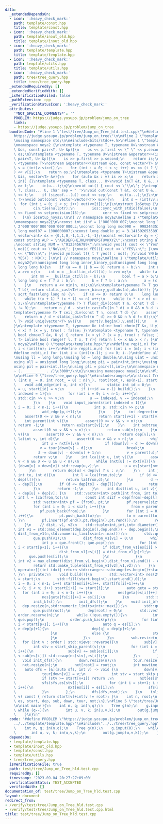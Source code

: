 ```yaml
---
data:
  _extendedDependsOn:
  - icon: ':heavy_check_mark:'
    path: template/const.hpp
    title: template/const.hpp
  - icon: ':heavy_check_mark:'
    path: template/inout_old.hpp
    title: template/inout_old.hpp
  - icon: ':heavy_check_mark:'
    path: template/template.hpp
    title: template/template.hpp
  - icon: ':heavy_check_mark:'
    path: template/utils.hpp
    title: template/utils.hpp
  - icon: ':heavy_check_mark:'
    path: tree/tree_query.hpp
    title: tree/tree_query.hpp
  _extendedRequiredBy: []
  _extendedVerifiedWith: []
  _isVerificationFailed: false
  _pathExtension: cpp
  _verificationStatusIcon: ':heavy_check_mark:'
  attributes:
    '*NOT_SPECIAL_COMMENTS*': ''
    PROBLEM: https://judge.yosupo.jp/problem/jump_on_tree
    links:
    - https://judge.yosupo.jp/problem/jump_on_tree
  bundledCode: "#line 1 \"test/tree/Jump_on_Tree_hld.test.cpp\"\n#define PROBLEM \"\
    https://judge.yosupo.jp/problem/jump_on_tree\"\n\n#line 2 \"template/template.hpp\"\
    \nusing namespace std;\n\n#include<bits/stdc++.h>\n#line 1 \"template/inout_old.hpp\"\
    \nnamespace noya2 {\n\ntemplate <typename T, typename U>\nostream &operator<<(ostream\
    \ &os, const pair<T, U> &p){\n    os << p.first << \" \" << p.second;\n    return\
    \ os;\n}\ntemplate <typename T, typename U>\nistream &operator>>(istream &is,\
    \ pair<T, U> &p){\n    is >> p.first >> p.second;\n    return is;\n}\n\ntemplate\
    \ <typename T>\nostream &operator<<(ostream &os, const vector<T> &v){\n    int\
    \ s = (int)v.size();\n    for (int i = 0; i < s; i++) os << (i ? \" \" : \"\"\
    ) << v[i];\n    return os;\n}\ntemplate <typename T>\nistream &operator>>(istream\
    \ &is, vector<T> &v){\n    for (auto &x : v) is >> x;\n    return is;\n}\n\nvoid\
    \ in() {}\ntemplate <typename T, class... U>\nvoid in(T &t, U &...u){\n    cin\
    \ >> t;\n    in(u...);\n}\n\nvoid out() { cout << \"\\n\"; }\ntemplate <typename\
    \ T, class... U, char sep = ' '>\nvoid out(const T &t, const U &...u){\n    cout\
    \ << t;\n    if (sizeof...(u)) cout << sep;\n    out(u...);\n}\n\ntemplate<typename\
    \ T>\nvoid out(const vector<vector<T>> &vv){\n    int s = (int)vv.size();\n  \
    \  for (int i = 0; i < s; i++) out(vv[i]);\n}\n\nstruct IoSetup {\n    IoSetup(){\n\
    \        cin.tie(nullptr);\n        ios::sync_with_stdio(false);\n        cout\
    \ << fixed << setprecision(15);\n        cerr << fixed << setprecision(7);\n \
    \   }\n} iosetup_noya2;\n\n} // namespace noya2\n#line 1 \"template/const.hpp\"\
    \nnamespace noya2{\n\nconst int iinf = 1'000'000'007;\nconst long long linf =\
    \ 2'000'000'000'000'000'000LL;\nconst long long mod998 =  998244353;\nconst long\
    \ long mod107 = 1000000007;\nconst long double pi = 3.14159265358979323;\nconst\
    \ vector<int> dx = {0,1,0,-1,1,1,-1,-1};\nconst vector<int> dy = {1,0,-1,0,1,-1,-1,1};\n\
    const string ALP = \"ABCDEFGHIJKLMNOPQRSTUVWXYZ\";\nconst string alp = \"abcdefghijklmnopqrstuvwxyz\"\
    ;\nconst string NUM = \"0123456789\";\n\nvoid yes(){ cout << \"Yes\\n\"; }\nvoid\
    \ no(){ cout << \"No\\n\"; }\nvoid YES(){ cout << \"YES\\n\"; }\nvoid NO(){ cout\
    \ << \"NO\\n\"; }\nvoid yn(bool t){ t ? yes() : no(); }\nvoid YN(bool t){ t ?\
    \ YES() : NO(); }\n\n} // namespace noya2\n#line 1 \"template/utils.hpp\"\nnamespace\
    \ noya2{\n\nunsigned long long inner_binary_gcd(unsigned long long a, unsigned\
    \ long long b){\n    if (a == 0 || b == 0) return a + b;\n    int n = __builtin_ctzll(a);\
    \ a >>= n;\n    int m = __builtin_ctzll(b); b >>= m;\n    while (a != b) {\n \
    \       int mm = __builtin_ctzll(a - b);\n        bool f = a > b;\n        unsigned\
    \ long long c = f ? a : b;\n        b = f ? b : a;\n        a = (c - b) >> mm;\n\
    \    }\n    return a << min(n, m);\n}\n\ntemplate<typename T> T gcd_fast(T a,\
    \ T b){ return static_cast<T>(inner_binary_gcd(abs(a),abs(b))); }\n\nlong long\
    \ sqrt_fast(long long n) {\n    if (n <= 0) return 0;\n    long long x = sqrt(n);\n\
    \    while ((x + 1) * (x + 1) <= n) x++;\n    while (x * x > n) x--;\n    return\
    \ x;\n}\n\ntemplate<typename T> T floor_div(const T n, const T d) {\n    assert(d\
    \ != 0);\n    return n / d - static_cast<T>((n ^ d) < 0 && n % d != 0);\n}\n\n\
    template<typename T> T ceil_div(const T n, const T d) {\n    assert(d != 0);\n\
    \    return n / d + static_cast<T>((n ^ d) >= 0 && n % d != 0);\n}\n\ntemplate<typename\
    \ T> void uniq(vector<T> &v){\n    sort(v.begin(),v.end());\n    v.erase(unique(v.begin(),v.end()),v.end());\n\
    }\n\ntemplate <typename T, typename U> inline bool chmin(T &x, U y) { return (y\
    \ < x) ? (x = y, true) : false; }\n\ntemplate <typename T, typename U> inline\
    \ bool chmax(T &x, U y) { return (x < y) ? (x = y, true) : false; }\n\ntemplate<typename\
    \ T> inline bool range(T l, T x, T r){ return l <= x && x < r; }\n\n} // namespace\
    \ noya2\n#line 8 \"template/template.hpp\"\n\n#define rep(i,n) for (int i = 0;\
    \ i < (int)(n); i++)\n#define repp(i,m,n) for (int i = (m); i < (int)(n); i++)\n\
    #define reb(i,n) for (int i = (int)(n-1); i >= 0; i--)\n#define all(v) (v).begin(),(v).end()\n\
    \nusing ll = long long;\nusing ld = long double;\nusing uint = unsigned int;\n\
    using ull = unsigned long long;\nusing pii = pair<int,int>;\nusing pll = pair<ll,ll>;\n\
    using pil = pair<int,ll>;\nusing pli = pair<ll,int>;\n\nnamespace noya2{\n\n/*\u3000\
    ~ (. _________ . /)\u3000*/\n\n}\n\nusing namespace noya2;\n\n\n#line 2 \"tree/tree_query.hpp\"\
    \n\n#line 9 \"tree/tree_query.hpp\"\n#include<ranges>\n\nstruct Tree {\n    Tree\
    \ (int n_ = 0, int root_ = 0) : n(n_), root(root_), es(n-1), start(n+1,0){}\n\
    \    void add_edge(int u, int v){\n        static int id = 0;\n        es[id]\
    \ = u, start[id] = v;\n        if (++id == n-1) build();\n    }\n    void input(int\
    \ indexed = 1){\n        for (int i = 0; i < n-1; i++){\n            int u, v;\
    \ std::cin >> u >> v;\n            u -= indexed, v -= indexed;\n            add_edge(u,v);\n\
    \        }\n    }\n    void input_parents(int indexed = 1){\n        for (int\
    \ i = 0; i < n-1; i++){\n            int p; std::cin >> p;\n            p -= indexed;\n\
    \            add_edge(p,i+1);\n        }\n    }\n    int degree(int v){\n    \
    \    assert(0 <= v && v < n);\n        return start[v+1] - start[v];\n    }\n\
    \    int parent(int v){\n        assert(0 <= v && v < n);\n        if (v == root)\
    \ return -1;\n        return es[start[v]];\n    }\n    int subtree_size(int v){\n\
    \        assert(0 <= v && v < n);\n        return sub[v];\n    }\n    int depth(int\
    \ v){\n        assert(0 <= v && v < n);\n        return dep[v];\n    }\n    int\
    \ la(int v, int d){\n        assert(0 <= v && v < n);\n        while (v != -1){\n\
    \            int u = nxt[v];\n            if (down[v] - d >= down[u]){\n     \
    \           v = tour[down[v] - d];\n                break;\n            }\n  \
    \          d -= down[v] - down[u] + 1;\n            v = parent(u);\n        }\n\
    \        return v;\n    }\n    int lca(int u, int v){\n        assert(0 <= v &&\
    \ v < n && 0 <= u && u < n);\n        while (nxt[u] != nxt[v]){\n            if\
    \ (down[u] < down[v]) std::swap(u,v);\n            u = es[start[nxt[u]]];\n  \
    \      }\n        return dep[u] < dep[v] ? u : v;\n    }\n    int jump(int from,\
    \ int to, int d){\n        int l = lca(from,to);\n        if (d <= dep[from] -\
    \ dep[l]){\n            return la(from,d);\n        }\n        d -= dep[from]\
    \ - dep[l];\n        if (d <= dep[to] - dep[l]){\n            return la(to,dep[to]-dep[l]-d);\n\
    \        }\n        return -1;\n    }\n    int dist(int u, int v){ return dep[lca(u,v)]*(-2)\
    \ + dep[u] + dep[v]; }\n    std::vector<int> path(int from, int to){\n       \
    \ int l = lca(from,to);\n        const int sizf = dep[from]-dep[l], sizt = dep[to]-dep[l];\n\
    \        std::vector<int> pf = {from}, pt;\n        pf.reserve(sizf+1); pt.reserve(sizt);\n\
    \        for (int i = 0; i < sizf; i++){\n            from = parent(from);\n \
    \           pf.push_back(from);\n        }\n        for (int i = 0; i < sizt;\
    \ i++){\n            pt.push_back(to);\n            to = parent(to);\n       \
    \ }\n        pf.insert(pf.end(),pt.rbegin(),pt.rend());\n        return pf;\n\
    \    }\n    // dist, v1, v2\n    std::tuple<int,int,int> diameter(){\n       \
    \ int v1 = std::max_element(dep.begin(),dep.end()) - dep.begin();\n        std::vector<int>\
    \ dist_from_v1(n,std::numeric_limits<int>::max());\n        std::queue<int> que;\n\
    \        que.push(v1);\n        dist_from_v1[v1] = 0;\n        while (!que.empty()){\n\
    \            int p = que.front(); que.pop();\n            for (int i = start[p];\
    \ i < start[p+1]; i++){\n                if (dist_from_v1[es[i]] > dist_from_v1[p]+1){\n\
    \                    dist_from_v1[es[i]] = dist_from_v1[p]+1;\n              \
    \      que.push(es[i]);\n                }\n            }\n        }\n       \
    \ int v2 = max_element(dist_from_v1.begin(),dist_from_v1.end()) - dist_from_v1.begin();\n\
    \        return std::make_tuple(dist_from_v1[v2],v1,v2);\n    }\n    const auto\
    \ operator[](int idx){ return std::ranges::subrange(es.begin()+start[idx],es.begin()+start[idx+1]);\
    \ }\n  private:\n    void build(){\n        std::vector<int> nes(2*(n-1)), fs\
    \ = start;\n        std::fill(start.begin(),start.end(),0);\n        for (int\
    \ i = 0; i < n-1; i++) start[es[i]+1]++, start[fs[i]+1]++;\n        for (int i\
    \ = 0; i < n; i++) start[i+1] += start[i];\n        auto geta = start;\n     \
    \   for (int i = 0; i < n-1; i++){\n            nes[geta[es[i]]++] = fs[i];\n\
    \            nes[geta[fs[i]]++] = es[i];\n        }\n        std::swap(es,nes);\n\
    \        init_bfs();\n        init_dfs();\n    }\n    void init_bfs(){\n     \
    \   dep.resize(n,std::numeric_limits<int>::max());\n        std::queue<int> que;\n\
    \        que.push(root);\n        dep[root] = 0;\n        std::vector<int> order;\
    \ order.reserve(n);\n        while (!que.empty()){\n            int p = que.front();\
    \ que.pop();\n            order.push_back(p);\n            for (int i = start[p];\
    \ i < start[p+1]; i++){\n                auto q = es[i];\n                if (dep[q]\
    \ > dep[p]+1){\n                    dep[q] = dep[p]+1;\n                    que.push(q);\n\
    \                }\n                else {\n                    std::swap(es[start[p]],es[i]);\n\
    \                }\n            }\n        }\n        sub.resize(n,0);\n     \
    \   for (int v : order | std::views::reverse){\n            sub[v] = 1;\n    \
    \        int stv = start_skip_parent(v);\n            for (int i = stv; i < start[v+1];\
    \ i++){\n                sub[v] += sub[es[i]];\n                if (sub[es[stv]]\
    \ < sub[es[i]]) std::swap(es[stv],es[i]);\n            }\n        }\n    }\n \
    \   void init_dfs(){\n        down.resize(n);\n        tour.resize(n);\n     \
    \   nxt.resize(n);\n        nxt[root] = root;\n        int nowtime = 0;\n    \
    \    auto dfs = [&](auto sfs, int v) -> void {\n            down[v] = nowtime++;\n\
    \            tour[down[v]] = v;\n            int stv = start_skip_parent(v);\n\
    \            if (stv >= start[v+1]) return ;\n            nxt[es[stv]] = nxt[v];\n\
    \            sfs(sfs,es[stv]);\n            for (int i = stv+1; i < start[v+1];\
    \ i++){\n                nxt[es[i]] = es[i];\n                sfs(sfs,es[i]);\n\
    \            }\n        };\n        dfs(dfs,root);\n    }\n    inline int start_skip_parent(int\
    \ v) const { return start[v]+int(v != root); }\n    int n, root;\n    std::vector<int>\
    \ es, start, dep, sub, down, tour, nxt;\n};\n#line 5 \"test/tree/Jump_on_Tree_hld.test.cpp\"\
    \n\nint main(){\n    int n, q; in(n,q);\n    Tree g(n);\n    g.input(0);\n   \
    \ while (q--){\n        int u, v, k; in(u,v,k);\n        out(g.jump(u,v,k));\n\
    \    }\n}\n"
  code: "#define PROBLEM \"https://judge.yosupo.jp/problem/jump_on_tree\"\n\n#include\"\
    ../../template/template.hpp\"\n#include\"../../tree/tree_query.hpp\"\n\nint main(){\n\
    \    int n, q; in(n,q);\n    Tree g(n);\n    g.input(0);\n    while (q--){\n \
    \       int u, v, k; in(u,v,k);\n        out(g.jump(u,v,k));\n    }\n}"
  dependsOn:
  - template/template.hpp
  - template/inout_old.hpp
  - template/const.hpp
  - template/utils.hpp
  - tree/tree_query.hpp
  isVerificationFile: true
  path: test/tree/Jump_on_Tree_hld.test.cpp
  requiredBy: []
  timestamp: '2023-09-04 20:27:27+09:00'
  verificationStatus: TEST_ACCEPTED
  verifiedWith: []
documentation_of: test/tree/Jump_on_Tree_hld.test.cpp
layout: document
redirect_from:
- /verify/test/tree/Jump_on_Tree_hld.test.cpp
- /verify/test/tree/Jump_on_Tree_hld.test.cpp.html
title: test/tree/Jump_on_Tree_hld.test.cpp
---
```


